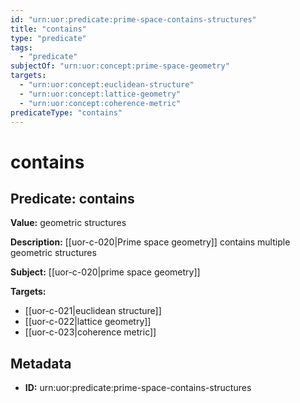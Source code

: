 ```yaml
---
id: "urn:uor:predicate:prime-space-contains-structures"
title: "contains"
type: "predicate"
tags:
  - "predicate"
subjectOf: "urn:uor:concept:prime-space-geometry"
targets:
  - "urn:uor:concept:euclidean-structure"
  - "urn:uor:concept:lattice-geometry"
  - "urn:uor:concept:coherence-metric"
predicateType: "contains"
---
```


# contains

## Predicate: contains

**Value:** geometric structures

**Description:** [[uor-c-020|Prime space geometry]] contains multiple geometric structures

**Subject:** [[uor-c-020|prime space geometry]]

**Targets:**

- [[uor-c-021|euclidean structure]]
- [[uor-c-022|lattice geometry]]
- [[uor-c-023|coherence metric]]

## Metadata

- **ID:** urn:uor:predicate:prime-space-contains-structures
